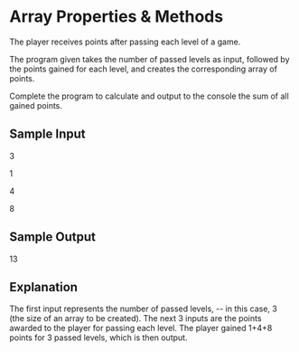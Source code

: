 # Array Properties & Methods

The player receives points after passing each level of a game.

The program given takes the number of passed levels as input, followed by the points gained for each level, and creates the corresponding array of points.

Complete the program to calculate and output to the console the sum of all gained points.

## Sample Input

3

1

4

8

## Sample Output

13

## Explanation

The first input represents the number of passed levels, -- in this case, 3 (the size of an array to be created). The next 3 inputs are the points awarded to the player for passing each level. The player gained 1+4+8 points for 3 passed levels, which is then output.
